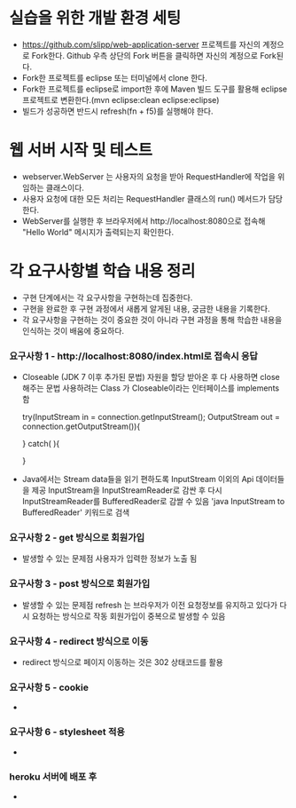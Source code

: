 # 실습을 위한 개발 환경 세팅
* https://github.com/slipp/web-application-server 프로젝트를 자신의 계정으로 Fork한다. Github 우측 상단의 Fork 버튼을 클릭하면 자신의 계정으로 Fork된다.
* Fork한 프로젝트를 eclipse 또는 터미널에서 clone 한다.
* Fork한 프로젝트를 eclipse로 import한 후에 Maven 빌드 도구를 활용해 eclipse 프로젝트로 변환한다.(mvn eclipse:clean eclipse:eclipse)
* 빌드가 성공하면 반드시 refresh(fn + f5)를 실행해야 한다.

# 웹 서버 시작 및 테스트
* webserver.WebServer 는 사용자의 요청을 받아 RequestHandler에 작업을 위임하는 클래스이다.
* 사용자 요청에 대한 모든 처리는 RequestHandler 클래스의 run() 메서드가 담당한다.
* WebServer를 실행한 후 브라우저에서 http://localhost:8080으로 접속해 "Hello World" 메시지가 출력되는지 확인한다.

# 각 요구사항별 학습 내용 정리
* 구현 단계에서는 각 요구사항을 구현하는데 집중한다. 
* 구현을 완료한 후 구현 과정에서 새롭게 알게된 내용, 궁금한 내용을 기록한다.
* 각 요구사항을 구현하는 것이 중요한 것이 아니라 구현 과정을 통해 학습한 내용을 인식하는 것이 배움에 중요하다. 

### 요구사항 1 - http://localhost:8080/index.html로 접속시 응답
* Closeable (JDK 7 이후 추가된 문법)
자원을 할당 받아온 후 다 사용하면 close 해주는 문법
사용하려는 Class 가 Closeable이라는 인터페이스를 implements 함

  try(InputStream in = connection.getInputStream(); OutputStream out = connection.getOutputStream()){

  } catch(	){

  }

* Java에서는 Stream data들을 읽기 편하도록 InputStream 이외의 Api 데이터들을 제공
  InputStream을 InputStreamReader로 감싼 후 다시 InputStreamReader를 BufferedReader로 감쌀 수 있음
  'java InputStream to BufferedReader' 키워드로 검색

### 요구사항 2 - get 방식으로 회원가입
* 발생할 수 있는 문제점
사용자가 입력한 정보가 노출 됨

### 요구사항 3 - post 방식으로 회원가입
* 발생할 수 있는 문제점
refresh 는 브라우저가 이전 요청정보를 유지하고 있다가 다시 요청하는 방식으로 작동
회원가입이 중복으로 발생할 수 있음

### 요구사항 4 - redirect 방식으로 이동
* redirect 방식으로 페이지 이동하는 것은 302 상태코드를 활용

### 요구사항 5 - cookie
* 

### 요구사항 6 - stylesheet 적용
* 

### heroku 서버에 배포 후
* 